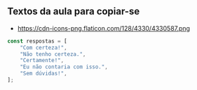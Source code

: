 ## Textos da aula para copiar-se

- https://cdn-icons-png.flaticon.com/128/4330/4330587.png

```js
const respostas = [
    "Com certeza!",
    "Não tenho certeza.",
    "Certamente!",
    "Eu não contaria com isso.",
    "Sem dúvidas!",
];
```